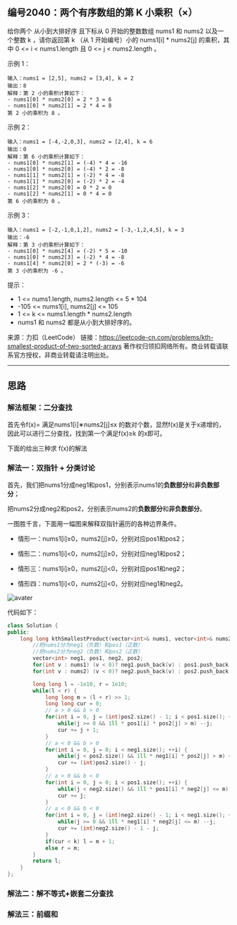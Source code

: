 ## 编号2040：两个有序数组的第 K 小乘积（×）

给你两个 从小到大排好序 且下标从 0 开始的整数数组 nums1 和 nums2 以及一个整数 k ，请你返回第 k （从 1 开始编号）小的 nums1[i] * nums2[j] 的乘积，其中 0 <= i < nums1.length 且 0 <= j < nums2.length 。
 

示例 1：
```
输入：nums1 = [2,5], nums2 = [3,4], k = 2
输出：8
解释：第 2 小的乘积计算如下：
- nums1[0] * nums2[0] = 2 * 3 = 6
- nums1[0] * nums2[1] = 2 * 4 = 8
第 2 小的乘积为 8 。
```
示例 2：
```
输入：nums1 = [-4,-2,0,3], nums2 = [2,4], k = 6
输出：0
解释：第 6 小的乘积计算如下：
- nums1[0] * nums2[1] = (-4) * 4 = -16
- nums1[0] * nums2[0] = (-4) * 2 = -8
- nums1[1] * nums2[1] = (-2) * 4 = -8
- nums1[1] * nums2[0] = (-2) * 2 = -4
- nums1[2] * nums2[0] = 0 * 2 = 0
- nums1[2] * nums2[1] = 0 * 4 = 0
第 6 小的乘积为 0 。
```
示例 3：
```
输入：nums1 = [-2,-1,0,1,2], nums2 = [-3,-1,2,4,5], k = 3
输出：-6
解释：第 3 小的乘积计算如下：
- nums1[0] * nums2[4] = (-2) * 5 = -10
- nums1[0] * nums2[3] = (-2) * 4 = -8
- nums1[4] * nums2[0] = 2 * (-3) = -6
第 3 小的乘积为 -6 。 
```
提示：

* 1 <= nums1.length, nums2.length <= 5 * 104
* -105 <= nums1[i], nums2[j] <= 105
* 1 <= k <= nums1.length * nums2.length
* nums1 和 nums2 都是从小到大排好序的。

来源：力扣（LeetCode）
链接：https://leetcode-cn.com/problems/kth-smallest-product-of-two-sorted-arrays
著作权归领扣网络所有。商业转载请联系官方授权，非商业转载请注明出处。

---
## 思路

### 解法框架：二分查找

首先令f(x)= 满足nums1[i]∗nums2[j]≤x 的数对个数，显然f(x)是关于x递增的，因此可以进行二分查找，找到第一个满足f(x)≥k 的x即可。

下面的给出三种求 f(x)的解法

### 解法一：双指针 + 分类讨论
首先，我们把nums1分成neg1和pos1，分别表示nums1的**负数部分**和**非负数部分**；

把nums2分成neg2和pos2，分别表示nums2的**负数部分**和**非负数部分**。

一图胜千言，下面用一幅图来解释双指针遍历的各种边界条件。

* 情形一：nums1[i]≥0，nums2[j]≥0，分别对应pos1和pos2；

* 情形二：nums1[i]<0，nums2[j]≥0，分别对应neg1和pos2；

* 情形三：nums1[i]≥0，nums2[j]<0，分别对应pos1和neg2；

* 情形四：nums1[i]<0，nums2[j]<0，分别对应neg1和neg2。

![avater](https://pic.leetcode-cn.com/1634479959-JGNSre-image.png)

代码如下：
```c++
class Solution {
public:
    long long kthSmallestProduct(vector<int>& nums1, vector<int>& nums2, long long k) {
        //把nums1分为neg1（负数）和pos1（正数）
        //把nums2分为neg2（负数）和pos2（正数）
        vector<int> neg1, pos1, neg2, pos2;
        for(int v : nums1) (v < 0)? neg1.push_back(v) : pos1.push_back(v);
        for(int v : nums2) (v < 0)? neg2.push_back(v) : pos2.push_back(v);

        long long l = -1e10, r = 1e10;
        while(l < r) {
            long long m = (l + r) >> 1;
            long long cur = 0;
            // a > 0 && b > 0
            for(int i = 0, j = (int)pos2.size() - 1; i < pos1.size(); ++i) {
                while(j >= 0 && 1ll * pos1[i] * pos2[j] > m) --j;
                cur += j + 1;
            }
            // a < 0 && b > 0
            for(int i = 0, j = 0; i < neg1.size(); ++i) {
                while(j < pos2.size() && 1ll * neg1[i] * pos2[j] > m) ++j;
                cur += (int)pos2.size() - j;
            }
            // a > 0 && b < 0
            for(int i = 0, j = 0; i < pos1.size(); ++i) {
                while(j < neg2.size() && 1ll * pos1[i] * neg2[j] <= m) ++j;
                cur += j;
            }
            // a < 0 && b < 0
            for(int i = 0, j = (int)neg2.size() - 1; i < neg1.size(); ++i) {
                while(j >= 0 && 1ll * neg1[i] * neg2[j] <= m) --j;
                cur += (int)neg2.size() - 1 - j;
            }
            if(cur < k) l = m + 1;
            else r = m;
        }
        return l;
    }
};
```

### 解法二：解不等式+嵌套二分查找

### 解法三：前缀和